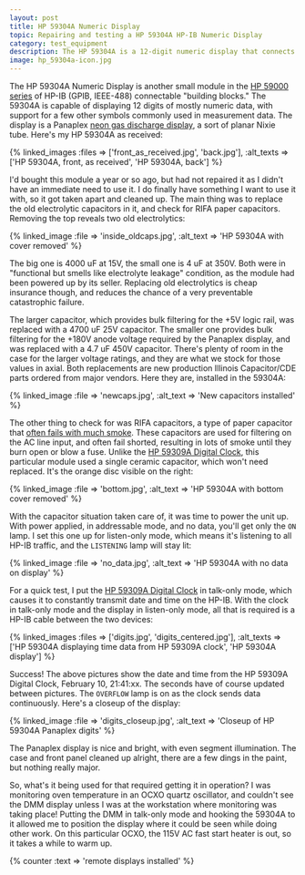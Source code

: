 ```yaml
---
layout: post
title: HP 59304A Numeric Display
topic: Repairing and testing a HP 59304A HP-IB Numeric Display
category: test_equipment
description: The HP 59304A is a 12-digit numeric display that connects to the HP-IB/GPIB bus. It displays up to 12 numerical digits (and a few other characters) on a Panaplex neon gas display.
image: hp_59304a-icon.jpg
---
```


The HP 59304A Numeric Display is another small module in the [HP 59000 series](https://www.prc68.com/I/HP59000.shtml) of HP-IB (GPIB, IEEE-488) connectable "building blocks." The 59304A is capable of displaying 12 digits of mostly numeric data, with support for a few other symbols commonly used in measurement data. The display is a Panaplex [neon gas discharge display](http://ferretronix.com/tech/nixie/), a sort of planar Nixie tube. Here's my HP 59304A as received:

{% linked_images :files => ['front_as_received.jpg', 'back.jpg'], :alt_texts => ['HP 59304A, front, as received', 'HP 59304A, back'] %}

I'd bought this module a year or so ago, but had not repaired it as I didn't have an immediate need to use it. I do finally have something I want to use it with, so it got taken apart and cleaned up. The main thing was to replace the old electrolytic capacitors in it, and check for RIFA paper capacitors. Removing the top reveals two old electrolytics:

{% linked_image :file => 'inside_oldcaps.jpg', :alt_text => 'HP 59304A with cover removed' %}

The big one is 4000 uF at 15V, the small one is 4 uF at 350V. Both were in "functional but smells like electrolyte leakage" condition, as the module had been powered up by its seller. Replacing old electrolytics is cheap insurance though, and reduces the chance of a very preventable catastrophic failure.

The larger capacitor, which provides bulk filtering for the +5V logic rail, was replaced with a 4700 uF 25V capacitor. The smaller one provides bulk filtering for the +180V anode voltage required by the Panaplex display, and was replaced with a 4.7 uF 450V capacitor. There's plenty of room in the case for the larger voltage ratings, and they are what we stock for those values in axial. Both replacements are new production Illinois Capacitor/CDE parts ordered from major vendors. Here they are, installed in the 59304A:

{% linked_image :file => 'newcaps.jpg', :alt_text => 'New capacitors installed' %}

The other thing to check for was RIFA capacitors, a type of paper capacitor that [often fails with much smoke](https://www.eevblog.com/forum/chat/old-rifa-capacitors-and-a-disaster-story/). These capacitors are used for filtering on the AC line input, and often fail shorted, resulting in lots of smoke until they burn open or blow a fuse. Unlike the [HP 59309A Digital Clock](/~glitch/2020/11/18/hp-59309a-digital-clock), this particular module used a single ceramic capacitor, which won't need replaced. It's the orange disc visible on the right:

{% linked_image :file => 'bottom.jpg', :alt_text => 'HP 59304A with bottom cover removed' %}

With the capacitor situation taken care of, it was time to power the unit up. With power applied, in addressable mode, and no data, you'll get only the `ON` lamp. I set this one up for listen-only mode, which means it's listening to all HP-IB traffic, and the `LISTENING` lamp will stay lit:

{% linked_image :file => 'no_data.jpg', :alt_text => 'HP 59304A with no data on display' %}

For a quick test, I put the [HP 59309A Digital Clock](/~glitch/2020/11/18/hp-59309a-digital-clock) in talk-only mode, which causes it to constantly transmit date and time on the HP-IB. With the clock in talk-only mode and the display in listen-only mode, all that is required is a HP-IB cable between the two devices:

{% linked_images :files => ['digits.jpg', 'digits_centered.jpg'], :alt_texts => ['HP 59304A displaying time data from HP 59309A clock', 'HP 59304A display'] %}

Success! The above pictures show the date and time from the HP 59309A Digital Clock, February 10, 21:41:xx. The seconds have of course updated between pictures. The `OVERFLOW` lamp is on as the clock sends data continuously. Here's a closeup of the display:

{% linked_image :file => 'digits_closeup.jpg', :alt_text => 'Closeup of HP 59304A Panaplex digits' %}

The Panaplex display is nice and bright, with even segment illumination. The case and front panel cleaned up alright, there are a few dings in the paint, but nothing really major.

So, what's it being used for that required getting it in operation? I was monitoring oven temperature in an OCXO quartz oscillator, and couldn't see the DMM display unless I was at the workstation where monitoring was taking place! Putting the DMM in talk-only mode and hooking the 59304A to it allowed me to position the display where it could be seen while doing other work. On this particular OCXO, the 115V AC fast start heater is out, so it takes a while to warm up.

{% counter :text => 'remote displays installed' %}
